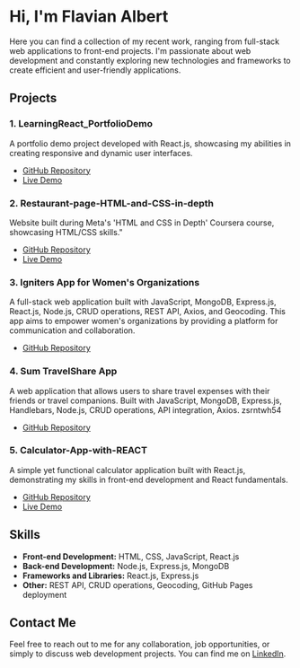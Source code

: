 
# Hi, I'm Flavian Albert

 Here you can find a collection of my recent work, ranging from full-stack web applications to front-end projects. I'm passionate about web development and constantly exploring new technologies and frameworks to create efficient and user-friendly applications.

##  Projects

### 1. LearningReact\_PortfolioDemo
A portfolio demo project developed with React.js, showcasing my abilities in creating responsive and dynamic user interfaces.

- [GitHub Repository](https://github.com/Hribu/LearningReact_PortfolioDemo)
- [Live Demo](https://hribu.github.io/LearningReact\_PortfolioDemo/)


### 2. Restaurant-page-HTML-and-CSS-in-depth
Website built during Meta's 'HTML and CSS in Depth' Coursera course, showcasing HTML/CSS skills."

- [GitHub Repository](https://github.com/Hribu/Restaurant-Little-Lemon-HTML-and-CSS-in-depth-META)
- [Live Demo](https://hribu.github.io/Restaurant-Little-Lemon-HTML-and-CSS-in-depth-META/)


### 3. Igniters App for Women's Organizations
A full-stack web application built with JavaScript, MongoDB, Express.js, React.js, Node.js, CRUD operations, REST API, Axios, and Geocoding. This app aims to empower women's organizations by providing a platform for communication and collaboration.

- [GitHub Repository](https://github.com/monikageiger/igniters)


### 4. Sum TravelShare App
A web application that allows users to share travel expenses with their friends or travel companions. Built with JavaScript, MongoDB, Express.js, Handlebars, Node.js, CRUD operations, API integration, Axios.
zsrntwh54
- [GitHub Repository](https://github.com/OsvaldoPicazo/TravelShare)


### 5. Calculator-App-with-REACT
A simple yet functional calculator application built with React.js, demonstrating my skills in front-end development and React fundamentals.

- [GitHub Repository](https://github.com/Hribu/Calculator-App-with-REACT)
- [Live Demo](https://hribu.github.io/Calculator-App-with-REACT/)



## Skills

- **Front-end Development:** HTML, CSS, JavaScript, React.js
- **Back-end Development:** Node.js, Express.js, MongoDB
- **Frameworks and Libraries:** React.js, Express.js
- **Other:** REST API, CRUD operations, Geocoding, GitHub Pages deployment

## Contact Me

Feel free to reach out to me for any collaboration, job opportunities, or simply to discuss web development projects. You can find me on [LinkedIn](https://www.linkedin.com/in/flavian-mihai-albert/).




<!--
**Hribu/Hribu** is a ✨ _special_ ✨ repository because its `README.md` (this file) appears on your GitHub profile.

Here are some ideas to get you started:

- 🔭 I’m currently working on ...
- 🌱 I’m currently learning ...
- 👯 I’m looking to collaborate on ...
- 🤔 I’m looking for help with ...
- 💬 Ask me about ...
- 📫 How to reach me: ...
- 😄 Pronouns: ...
- ⚡ Fun fact: ...
-->
